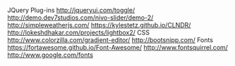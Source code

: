 JQuery Plug-ins 
http://jqueryui.com/toggle/
http://demo.dev7studios.com/nivo-slider/demo-2/
http://simpleweatherjs.com/
https://kylestetz.github.io/CLNDR/
http://lokeshdhakar.com/projects/lightbox2/
CSS
http://www.colorzilla.com/gradient-editor/
http://bootsnipp.com/
Fonts
https://fortawesome.github.io/Font-Awesome/
http://www.fontsquirrel.com/
http://www.google.com/fonts

